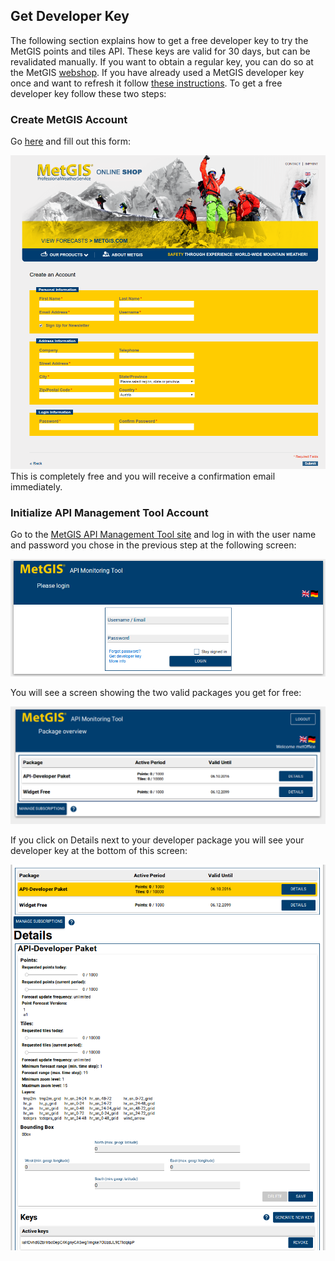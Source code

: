 ## Get Developer Key

The following section explains how to get a free developer key to try the MetGIS points and tiles API. These keys are valid for 30 days, but can be revalidated manually. If you want to obtain a regular key, you can do so at the MetGIS [webshop](http://www.metgis.com/shop/). If you have already used a MetGIS developer key once and want to refresh it follow [these instructions](#refresh-developer-key).
To get a free developer key follow these two steps:

### Create MetGIS Account

Go [here](https://www.metgis.com/shop/index.php/customer/account/create/?___store=en&___from_store=de) and fill out this form:



![MetGIS account form](./img/account-shop.png)
This is completely free and you will receive a confirmation email immediately.

### Initialize API Management Tool Account

Go to the [MetGIS API Management Tool site](https://www.metgis.com/api-monitoring-tool//#login:) and log in with the user name and password you chose in the previous step at the following screen:

![MetGIS API Monitoring Tool](./img/UI_logged_out.png)

You will see a screen showing the two valid packages you get for free:

![MetGIS API Monitoring Tool free packages](./img/UI_logged_in.png)

If you click on Details next to your developer package you will see your developer key at the bottom of this screen:

![MetGIS API Monitoring Tool developer package details](./img/UI_logged_in_details.png)
